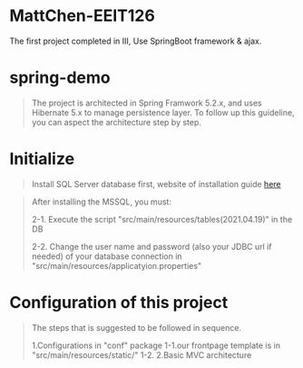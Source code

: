 # MattChen-EEIT126
The first project completed in III,
Use SpringBoot framework & ajax.

# spring-demo #

>The project is architected in Spring Framwork 5.2.x, and uses Hibernate 5.x to manage persistence layer. To follow up this guideline, you can aspect the architecture step by step.

# Initialize #
>Install  SQL Server database first, website of installation guide <a href="https://www.microsoft.com/en-in/sql-server/sql-server-downloads">here</a>

>After installing the MSSQL, you must:
><p>2-1. Execute the script "src/main/resources/tables(2021.04.19)" in the DB<p>
><p>2-2. Change the user name and password (also your JDBC url if needed) of your database connection in "src/main/resources/applicatyion.properties"</p>

# Configuration of this project #
> The steps that is suggested to be followed in sequence.
> 
> 1.Configurations in "conf" package
> 1-1.our frontpage template is in "src/main/resources/static/"
> 1-2.
2.Basic MVC architecture
